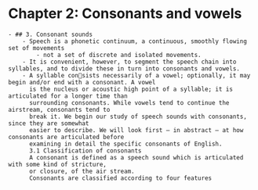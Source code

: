 # Chapter 2: Consonants and vowels
	- ## 3. Consonant sounds
		- Speech is a phonetic continuum, a continuous, smoothly flowing set of movements
			- not a set of discrete and isolated movements.
		- It is convenient, however, to segment the speech chain into syllables, and to divide these in turn into consonants and vowels.
		- A syllable consists necessarily of a vowel; optionally, it may begin and/or end with a consonant. A vowel 
		  is the nucleus or acoustic high point of a syllable; it is articulated for a longer time than 
		  surrounding consonants. While vowels tend to continue the airstream, consonants tend to 
		  break it. We begin our study of speech sounds with consonants, since they are somewhat 
		  easier to describe. We will look first – in abstract – at how consonants are articulated before 
		  examining in detail the specific consonants of English.
		  3.1 Classification of consonants
		  A consonant is defined as a speech sound which is articulated with some kind of stricture, 
		  or closure, of the air stream.
		  Consonants are classified according to four features